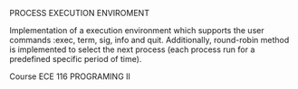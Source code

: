 PROCESS EXECUTION ENVIROMENT

Implementation of a execution environment which supports the user commands :exec, term, sig, info and quit. Additionally, round-robin method is implemented to select the next process (each process run for a predefined specific period of time).

Course ECE 116 PROGRAMING II

